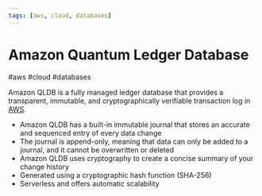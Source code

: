 ```yaml
---
tags: [aws, cloud, databases]
---
```

# Amazon Quantum Ledger Database
#aws #cloud #databases 

Amazon QLDB is a fully managed ledger database that provides a transparent, immutable, and cryptographically verifiable transaction log in [AWS](Cloud%20Computing/AWS/AWS.md).

- Amazon QLDB has a built-in immutable journal that stores an accurate and sequenced entry of every data change
- The journal is append-only, meaning that data can only be added to a journal, and it cannot be overwritten or deleted
- Amazon QLDB uses cryptography to create a concise summary of your change history
- Generated using a cryptographic hash function (SHA-256)
- Serverless and offers automatic scalability